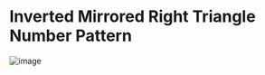 # Inverted Mirrored Right Triangle Number Pattern
![image](https://user-images.githubusercontent.com/75837613/135949746-eb40a472-a680-4be7-99f1-59861a004e7f.png)
